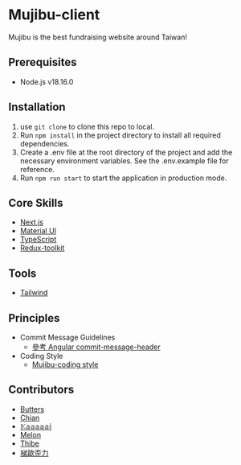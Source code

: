 # Mujibu-client

Mujibu is the best fundraising website around Taiwan!

## Prerequisites

- Node.js v18.16.0

## Installation

1. use `git clone` to clone this repo to local.
2. Run `npm install` in the project directory to install all required dependencies.
3. Create a .env file at the root directory of the project and add the necessary environment variables. See the .env.example file for reference.
4. Run `npm run start` to start the application in production mode.

## Core Skills

- [Next.js](https://nextjs.org/)
- [Material UI](https://mui.com/)
- [TypeScript](https://www.typescriptlang.org/)
- [Redux-toolkit](https://redux-toolkit.js.org/)

## Tools

- [Tailwind](https://tailwindcss.com/)

## Principles

- Commit Message Guidelines
  - [參考 Angular commit-message-header](https://github.com/angular/angular/blob/main/CONTRIBUTING.md#commit-message-header)
- Coding Style
  - [Mujibu-coding style](https://hackmd.io/K9bC7ZroTeawGVpLXXvShQ)

## Contributors

- [Butters]()
- [Chian]()
- [𝕂𝕒𝕒𝕒𝕒𝕒𝕚]()
- [Melon]()
- [Thibe]()
- [梯歐歪力]()
